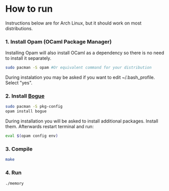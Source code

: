# How to run

Instructions below are for Arch Linux, but it should work on most distributions.

### 1. Install Opam (OCaml Package Manager)

Installing Opam will also install OCaml as a dependency so there is no need to install it separately.

```bash
sudo pacman -S opam #Or equivalent command for your distribution
```

During instalation you may be asked if you want to edit ~/.bash_profile. Select "yes".

### 2. Install [Bogue](https://github.com/sanette/bogue)

```bash
sudo pacman -S pkg-config
opam install bogue
```

During installation you will be asked to install additional packages. Install them.
Afterwards restart terminal and run:

```bash
eval $(opam config env)
```

### 3. Compile

```bash
make
```

### 4. Run

```bash
./memory
```
